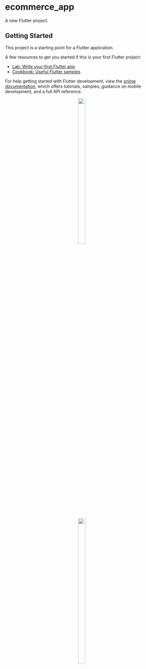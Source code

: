 # ecommerce_app

A new Flutter project.

## Getting Started

This project is a starting point for a Flutter application.

A few resources to get you started if this is your first Flutter project:

- [Lab: Write your first Flutter app](https://docs.flutter.dev/get-started/codelab)
- [Cookbook: Useful Flutter samples](https://docs.flutter.dev/cookbook)

For help getting started with Flutter development, view the
[online documentation](https://docs.flutter.dev/), which offers tutorials,
samples, guidance on mobile development, and a full API reference.

<p align="center">
<img src="https://github.com/Yash-978/ecommerce_app/assets/147479013/0e2d50be-3c70-4489-8e9f-353aaa9717ad" width=22% height=35%>
</p>

<p align="center">
<img src="https://github.com/Yash-978/ecommerce_app/assets/147479013/16f6f9e5-6a96-41d1-bf68-700e0d2a4600" width=22% height=35%>
</p>

